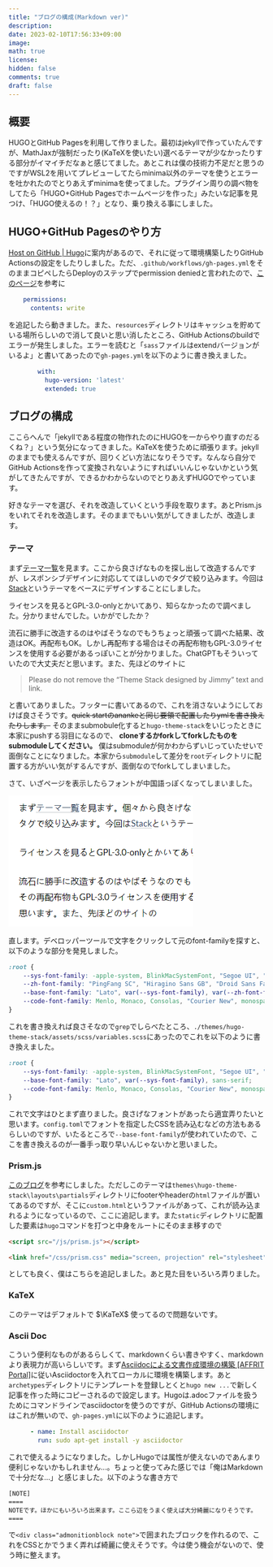 ```yaml
---
title: "ブログの構成(Markdown ver)"
description: 
date: 2023-02-10T17:56:33+09:00
image: 
math: true
license: 
hidden: false
comments: true
draft: false
---
```


## 概要

HUGOとGitHub Pagesを利用して作りました。最初はjekyllで作っていたんですが、MathJaxが強制だったり(KaTeXを使いたい)選べるテーマが少なかったりする部分がイマイチだなぁと感じてました。あとこれは僕の技術力不足だと思うのですがWSL2を用いてプレビューしてたらminima以外のテーマを使うとエラーを吐かれたのでとりあえずminimaを使ってました。プラグイン周りの調べ物をしてたら「HUGO+GitHub Pagesでホームページを作った」みたいな記事を見つけ、「HUGO使えるの！？」となり、乗り換える事にしました。

## HUGO+GitHub Pagesのやり方
[Host on GitHub | Hugo](https://gohugo.io/hosting-and-deployment/hosting-on-github/)に案内があるので、それに従って環境構築したりGitHub Actionsの設定をしたりしました。ただ、`.github/workflows/gh-pages.yml`をそのままコピペしたらDeployのステップでpermission deniedと言われたので、[このページ](https://github.com/peaceiris/actions-gh-pages#%EF%B8%8F-first-deployment-with-github_token)を参考に
```yml
    permissions:
      contents: write
```
を追記したら動きました。また、`resources`ディレクトリはキャッシュを貯めている場所らしいので消して良いと思い消したところ、GitHub Actionsのbuildでエラーが発生しました。エラーを読むと「`sass`ファイルはextendバージョンがいるよ」と書いてあったので`gh-pages.yml`を以下のように書き換えました。
```yml
        with:
          hugo-version: 'latest'
          extended: true
```

## ブログの構成

ここらへんで「jekyllである程度の物作れたのにHUGOを一からやり直すのだるくね？」という気分になってきました。KaTeXを使うために頑張ります。jekyllのままでも使えるんですが、回りくどい方法になりそうです。なんなら自分でGitHub Actionsを作って変換されないようにすればいいんじゃないかという気がしてきたんですが、できるかわからないのでとりあえずHUGOでやっています。

好きなテーマを選び、それを改造していくという手段を取ります。あとPrism.jsをいれてそれを改造します。そのままでもいい気がしてきましたが、改造します。

### テーマ

まず[テーマ一覧](https://themes.gohugo.io/)を見ます。ここから良さげなものを探し出して改造するんですが、レスポンシブデザインに対応しててほしいのでタグで絞り込みます。今回は[Stack](https://themes.gohugo.io/themes/hugo-theme-stack/)というテーマをベースにデザインすることにしました。

ライセンスを見るとGPL-3.0-onlyとかいてあり、知らなかったので調べました。分かりませんでした。いかがでしたか？

流石に勝手に改造するのはやばそうなのでもうちょっと頑張って調べた結果、改造はOK。再配布もOK。しかし再配布する場合はその再配布物もGPL-3.0ライセンスを使用する必要があるっぽいことが分かりました。ChatGPTもそういっていたので大丈夫だと思います。また、先ほどのサイトに

> Please do not remove the “Theme Stack designed by Jimmy” text and link.

と書いてありました。フッターに書いてあるので、これを消さないようにしておけば良さそうです。~~quick startのanankeと同じ要領で配置したりymlを書き換えたりします。~~ そのままsubmobule化すると`hugo-theme-stack`をいじったときに本家にpushする羽目になるので、 **cloneするかforkしてforkしたものをsubmoduleしてください。** 僕はsubmoduleが何かわからずいじっていたせいで面倒なことになりました。本家から`submodule`して差分を`root`ディレクトリに配置する方がいい気がするんですが、面倒なのでforkしてしまいました。

さて、いざページを表示したらフォントが中国語っぽくなってしまいました。

![こんな感じ](my-site.png)

直します。デベロッパーツールで文字をクリックして元のfont-familyを探すと、以下のような部分を発見しました。

```css
:root {
    --sys-font-family: -apple-system, BlinkMacSystemFont, "Segoe UI", "Droid Sans", "Helvetica Neue";
    --zh-font-family: "PingFang SC", "Hiragino Sans GB", "Droid Sans Fallback", "Microsoft YaHei";
    --base-font-family: "Lato", var(--sys-font-family), var(--zh-font-family), sans-serif;
    --code-font-family: Menlo, Monaco, Consolas, "Courier New", monospace
}
```

これを書き換えれば良さそなので`grep`でしらべたところ、`./themes/hugo-theme-stack/assets/scss/variables.scss`にあったのでこれを以下のように書き換えました。
```css
:root {
    --sys-font-family: -apple-system, BlinkMacSystemFont, "Segoe UI", "Droid Sans", "Helvetica Neue";
    --base-font-family: "Lato", var(--sys-font-family), sans-serif;
    --code-font-family: Menlo, Monaco, Consolas, "Courier New", monospace;
}
```
これで文字はひとまず直りました。良さげなフォントがあったら適宜弄りたいと思います。`config.toml`でフォントを指定したCSSを読み込むなどの方法もあるらしいのですが、いたるところで`--base-font-family`が使われていたので、ここを書き換えるのが一番手っ取り早いんじゃないかと思いました。

### Prism.js

[このブログ](http://blog.syati.info/post/add_syntaxhighlighter_to_hugo/)を参考にしました。ただしこのテーマは`themes\hugo-theme-stack\layouts\partials`ディレクトリにfooterやheaderの`html`ファイルが置いてあるのですが、そこに`custom.html`というファイルがあって、これが読み込まれるようになっているので、ここに追記します。また`static`ディレクトリに配置した要素は`hugo`コマンドを打つと中身をルートにそのまま移すので
```html
<script src="/js/prism.js"></script>
```
```html
<link href="/css/prism.css" media="screen, projection" rel="stylesheet" type="text/css">
```
としても良く、僕はこちらを追記しました。あと見た目をいろいろ弄りました。

### KaTeX

このテーマはデフォルトで $\KaTeX$ 使ってるので問題ないです。

### Ascii Doc

こういう便利なものがあるらしくて、markdownくらい書きやすく、markdownより表現力が高いらしいです。まず[Asciidocによる文書作成環境の構築 [AFFRIT Portal]](https://itcweb.cc.affrc.go.jp/affrit/documents/guide/asciidoc/start)に従いAsciidoctorを入れてローカルに環境を構築します。あと`archetypes`ディレクトリにテンプレートを登録しとくと`hugo new ...`で新しく記事を作った時にコピーされるので設定します。Hugoは.adocファイルを扱うためにコマンドラインでasciidoctorを使うのですが、GitHub Actionsの環境にはこれが無いので、`gh-pages.yml`に以下のように追記します。
```yml
      - name: Install asciidoctor
        run: sudo apt-get install -y asciidoctor
```
これで使えるようになりました。しかしHugoでは属性が使えないのであんまり便利じゃないかもしれません...。ちょっと使ってみた感じでは「俺はMarkdownで十分だな...」と感じました。以下のような書き方で
```adoc
[NOTE]
====
NOTEです。ほかにもいろいろ出来ます。ここら辺をうまく使えば大分綺麗になりそうです。
====
```
で`<div class="admonitionblock note">`で囲まれたブロックを作れるので、これをCSSとかでうまく弄れば綺麗に使えそうです。今は使う機会がないので、使う時に整えます。